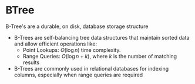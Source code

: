 # BTree
B-Tree's are a durable, on disk, database storage structure 

- B-Trees are self-balancing tree data structures that maintain sorted data and allow efficient operations like:
    - Point Lookups: $O(\log n)$ time complexity.
    - Range Queries: $O(\log n + k)$, where $k$ is the number of matching results
- B-Trees are commonly used in relational databases for indexing columns, especially when range queries are required